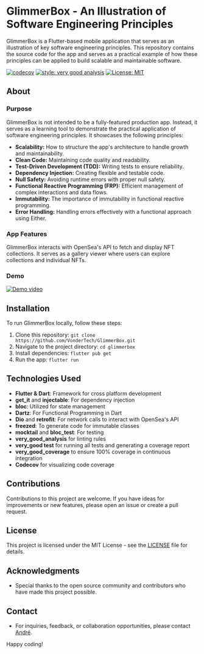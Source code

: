 # GlimmerBox - An Illustration of Software Engineering Principles

GlimmerBox is a Flutter-based mobile application that serves as an illustration of key software engineering principles. This repository contains the source code for the app and serves as a practical example of how these principles can be applied to build scalable and maintainable software.

[![codecov](https://codecov.io/gh/VonderTech/GlimmerBox/graph/badge.svg?token=XE90BDIFQA)](https://codecov.io/gh/VonderTech/GlimmerBox)
[![style: very good analysis][very_good_analysis_badge]][very_good_analysis_link]
[![License: MIT][license_badge]][license_link]

## About

### Purpose

GlimmerBox is not intended to be a fully-featured production app. Instead, it serves as a learning tool to demonstrate the practical application of software engineering principles. It showcases the following principles:

- **Scalability:** How to structure the app's architecture to handle growth and maintainability.
- **Clean Code:** Maintaining code quality and readability.
- **Test-Driven Development (TDD):** Writing tests to ensure reliability.
- **Dependency Injection:** Creating flexible and testable code.
- **Null Safety:** Avoiding runtime errors with proper null safety.
- **Functional Reactive Programming (FRP):** Efficient management of complex interactions and data flows.
- **Immutability:** The importance of immutability in functional reactive programming.
- **Error Handling:** Handling errors effectively with a functional approach using Either.

### App Features

GlimmerBox interacts with OpenSea's API to fetch and display NFT collections. It serves as a gallery viewer where users can explore collections and individual NFTs.

### Demo

[![Demo video](https://img.youtube.com/vi/-a-wztFEYk4/hqdefault.jpg)](https://www.youtube.com/embed/-a-wztFEYk4)

## Installation

To run GlimmerBox locally, follow these steps:

1. Clone this repository: `git clone https://github.com/VonderTech/GlimmerBox.git`
2. Navigate to the project directory: `cd glimmerbox`
3. Install dependencies: `flutter pub get`
4. Run the app: `flutter run`

## Technologies Used

- **Flutter & Dart**: Framework for cross platform development
- **get_it** and **injectable**: For dependency injection
- **bloc**: Utilized for state management
- **Dartz**: For Functional Programming in Dart
- **Dio** and **retrofit**: For network calls to interact with OpenSea's API
- **freezed**: To generate code for immutable classes
- **mocktail** and **bloc_test**: For testing
- **very_good_analysis** for linting rules
- **very_good test** for running all tests and generating a coverage report
- **very_good_coverage** to ensure 100% coverage in continuous integration
- **Codecov** for visualizing code coverage

## Contributions

Contributions to this project are welcome. If you have ideas for improvements or new features, please open an issue or create a pull request.

## License

This project is licensed under the MIT License - see the [LICENSE](LICENSE) file for details.

## Acknowledgments

- Special thanks to the open source community and contributors who have made this project possible.

## Contact

- For inquiries, feedback, or collaboration opportunities, please contact [André](mailto:hello@vondertech.com).

Happy coding!

[license_badge]: https://img.shields.io/badge/license-MIT-blue.svg
[license_link]: https://opensource.org/licenses/MIT
[very_good_analysis_badge]: https://img.shields.io/badge/style-very_good_analysis-B22C89.svg
[very_good_analysis_link]: https://pub.dev/packages/very_good_analysis
[very_good_cli_link]: https://github.com/VeryGoodOpenSource/very_good_cli
